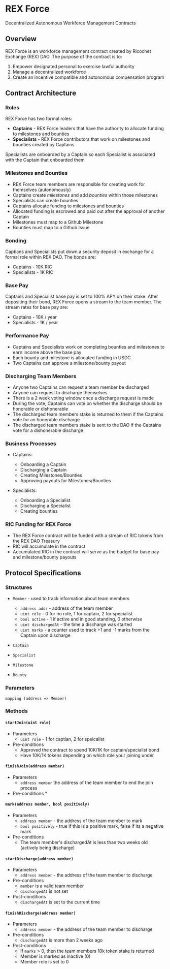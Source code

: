 # REX Force
Decentralized Autonomous Workforce Management Contracts

## Overview
REX Force is an workforce management contract created by Ricochet Exchange (REX) DAO. The purpose of the contract is to:
1. Empower designated personal to exercise lawful authority
2. Manage a decentralized workforce
3. Create an incentive compatible and autonomous compensation program

## Contract Architecture

### Roles
REX Force has two formal roles:

* **Captains** - REX Force leaders that have the authority to allocate funding to milestones and bounties
* **Specialists** - REX Force contributors that work on milestones and bounties created by Captains

Specialists are onboarded by a Captain so each Specialist is associated with the Captain that onboarded them

### Milestones and Bounties
* REX Force team members are responsible for creating work for themselves (autonomously)
* Captains create _milestones_ and add _bounties_ within those milestones
* Specialists can create bounties
* Captains allocate funding to milestones and bounties
* Allocated funding is escrowed and paid out after the approval of another Captain
* Milestones must map to a Github Milestone
* Bounties must map to a Github Issue

### Bonding
Captians and Specialists put down a security deposit in exchange for a formal role within REX DAO. The bonds are:
* Captains - 10K RIC
* Specialists - 1K RIC

### Base Pay
Captains and Specialist base pay is set to 100% APY on their stake. After depositing their bond, REX Force opens a stream to the team member. The stream rates for base pay are:
* Captains - 10K / year
* Specialists - 1K / year

### Performance Pay
* Captains and Specialists work on completing bounties and milestones to earn income above the base pay
* Each bounty and milestone is allocated funding in USDC
* Two Captains can approve a milestone/bounty payout

### Discharging Team Members
* Anyone two Captains can request a team member be discharged
* Anyone can request to discharge themselves
* There is a 2 week voting window once a discharge request is made
* During the vote, Captains can vote on whether the discharge should be honorable or dishonerable
* The discharged team members stake is returned to them if the Captains vote for an honerable discharge
* The discharged team members stake is sent to the DAO if the Captains vote for a dishonerable discharge

### Business Processes
* Captains:
  * Onboarding a Captain
  * Discharging a Captain
  * Creating Milestones/Bounties
  * Approving payouts for Milestones/Bounties

* Specialists:
  * Onboarding a Specialist
  * Discharging a Specialist
  * Creating bounties

### RIC Funding for REX Force
* The REX Force contract will be funded with a stream of RIC tokens from the REX DAO Treasury
* RIC will accumulate in the contract
* Accumulated RIC in the contract will serve as the budget for base pay and milestone/bounty payouts


## Protocol Specifications

### Structures
* `Member` - used to track information about team members
  * `address addr` - address of the team member
  * `uint role` - 0 for no role, 1 for captain, 2 for specialist
  * `bool active` - 1 if active and in good standing, 0 otherwise
  * `uint dischargedAt` - the time a discharge was started
  * `uint marks` - a counter used to track +1 and -1 marks from the Captain upon discharge

* `Captain`
* `Specialist`
* `Milestone`
* `Bounty`

### Parameters
`mapping (address => Member)`

### Methods

#### `startJoin(uint role)`
* Parameters
  * `uint role` - 1 for captian, 2 for speicalist
* Pre-conditions
  * Approved the contract to spend 10K/1K for captain/specialist bond
  * Have 10K/1K tokens depending on which role your joining under

#### `finishJoin(address member)`
* Parameters
  * `address member` the address of the team member to end the join process
* Pre-conditions
  *


#### `mark(address member, bool positively)`
* Parameters
  * `address member` - the address of the team member to mark
  * `bool positively` - true if this is a positive mark, false if its a negative mark
* Pre-conditions
  * The team member's dischargedAt is less than two weeks old (actively being discharge)  

#### `startDischarge(address member)`
* Parameters
  * `address member` - the address of the team member to discharge
* Pre-conditions
  * `member` is a valid team member
  * `dischargedAt` is not set
* Post-conditions
  * `dischargedAt` is set to the current time

#### `finishDischarge(address member)`
* Parameters
  * `address member` - the address of the team member to discharge
* Pre-conditions
  * `dischargedAt` is more than 2 weeks ago
* Post-conditions
  * If `marks` > 0, then the team members 10k token stake is returned
  * Member is marked as inactive (0)
  * Member role is set to 0
